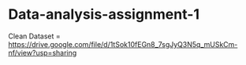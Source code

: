 # Data-analysis-assignment-1

Clean Dataset  = https://drive.google.com/file/d/1tSok10fEGn8_7sgJyQ3N5q_mUSkCm-nf/view?usp=sharing
